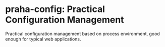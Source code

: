 # praha-config: Practical Configuration Management

Practical configuration management based on process environment, good enough for typical web applications.
